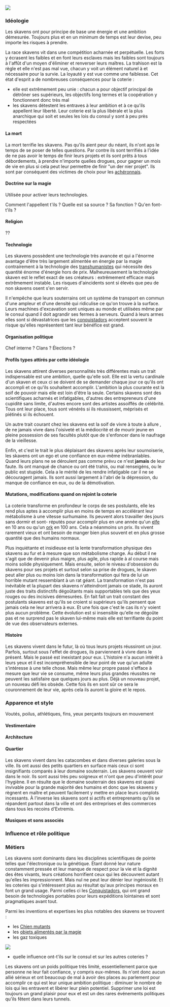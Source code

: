 ![](https://github.com/gabriellevy/TLMContreTLMCoutume/blob/master/data_wiki/skavens/skaven_femelle.jpg?raw=true)

### Idéologie

Les skavens ont pour principe de base une énergie et une ambition démesurée. Toujours plus et en un minimum de temps est leur devise, peu importe les risques à prendre.

La race skavens vit dans une compétition acharnée et perpétuelle. Les forts y écrasent les faibles et en font leurs esclaves mais les faibles sont toujours à l'affût d'un moyen d'éliminer et renverser leurs maîtres. La trahison est la règle et elle n'est pas mal vue, chacun y voit un élément naturel à et nécessaire pour la survie. La loyauté y est vue comme une faiblesse. Cet état d'esprit a de nombreuses conséquences pour la coterie : 
 * elle est extrêmement peu unie : chacun a pour objectif principal de détrôner ses supérieurs, les objectifs long termes et la coopération y fonctionnent donc très mal
 * les skavens détestent les entraves à leur ambition et à ce qu'ils appellent leur liberté. Leur coterie est la plus libérale et la plus anarchique qui soit et seules les lois du consul y sont à peu près respectées

#### La mort
La mort terrifie les skavens. Pas qu'ils aient peur du néant, ils n'ont aps le temps de se poser de telles questions. Par contre ils sont terrifiés à l'idée de ne pas avoir le temps de finir leurs projets et ils sont prêts à tous débordements, à prendre n'importe quelles drogues, pour gagner un mois de vie en plus si cela peut leur permettre de finir "un der nier projet". Ils sont par conséquent des  victimes de choix pour les [achéronnais](Achéron).

#### Doctrine sur la magie

Utilisée pour activer leurs technologies.

Comment l'appellent t'ils ? Quelle est sa source ? Sa fonction ? Qu'en font-t'ils ?

#### Religion

??

#### Technologie
Les skavens possèdent une technologie très avancée et qui a l'énorme avantage d'être très largement alimentée en énergie par la magie contrairement à la technologie des [transhumanistes](Transhumanistes) qui nécessite des quantité énorme d'énergie hors de prix. Malheureusement la technologie skaven est le reflet exact de ses créateurs : extrêmement efficace mais extrêmement instable. Les risques d'aincidents sont si élevés que peu de non skavens osent s'en servir.

Il n'empêche que leurs souterrains ont un système de transport en commun d'une ampleur et d'une densité qui ridiculise ce qu'on trouve à la surface. Leurs machines d'excavation sont uniques au monde et utilisées même par le consul quand il doit agrandir ses fermes à serveurs. Quand à leurs armes elles sont si dévastatrices que les [conquistadors](Conquistadors) acceptent souvent le risque qu'elles représentent tant leur bénéfice est grand.

#### Organisation politique
Chef interne ? Clans ? Élections ?

#### Profils types attirés par cette idéologie

Les skavens attirent diverses personnalités très différentes mais un trait indispensable est une ambition, quelle qu'elle soit. Elle est la vertu cardinale d'un skaven et ceux ci se doivent de se demander chaque jour ce qu'ils ont accompli et ce qu'ils souhaitent accomplir. L'ambition la plus courante est la soif de pouvoir mais elle est loin d'être la seule. Certains skavens sont des scientifiques acharnés et infatigables, d'autres des entrepreneurs d'une cupidité sans limite, d'autres encore sont des artistes assoiffés de célébrité. Tous ont leur place, tous sont vénérés si ils réussissent, méprisés et piétinés si ils échouent.

Un autre trait courant chez les skavens est la soif de vivre à toute à allure , de ne jamais vivre dans l'oisiveté et la médiocrité et de mourir jeune en pleine possession de ses facultés plutôt que de s'enfoncer dans le naufrage de la vieillesse.

Enfin, et c'est le trait le plus déplaisant des skavens après leur sournoiserie, les skavens ont un ego et une confiance en eux-même inébranlables. Quand leurs plans ne se déroulent pas comme prévu ce n'est **jamais** de leur faute. Ils ont manqué de chance ou ont été trahis, ou mal renseigéns, ou le public est stupide. Cela a le mérité de les rendre infatigable car il ne se découragent jamais. Ils sont aussi largement à l'abri de la dépression, du manque de confiance en eux, ou de la démotivation.

#### Mutations, modifications quand on rejoint la coterie

La coterie transforme en profondeur le corps de ses postulants, elle les rend plus aptes à accomplir plus en moins de temps en accélérant leur métabolisme à une vitesse surhumaine. Ils peuvent alors travailler des jours sans dormir et sont- réputés pour accomplir plus en une année qu'un [elfe](Elfes) en 10 ans ou qu'un [ork](Orks) en 100 ans. Cela a néanmoins un prix. Ils vivent rarement vieux et ont besoin de manger bien plus souvent et en plus grosse quantité que des humains normaux.

Plus inquiétante et insidieuse est la lente transformation physique des skavens au fur et à mesure que son métabolisme change. Au début il ne s'agit que de devenir plus maigre, plus agile, plus rapide à al course mais moins solide physiquement. Mais ensuite, selon le niveau d'obsession du skavens pour ses projets et surtout selon sa prise de drogues, le skaven peut aller plus ou moins loin dans la transformation qui fera de lui un horrible mutant ressemblant à un rat géant. La transformation n'est pas inévitable et la plupart des skavens n'atteindront jamais ce stade, ils auront juste des traits distinctifs dégoûtants mais supportables tels que des yeux rouges ou des incisives démesurées. En fait fait un trait constant des postulants skavens est qu'ils se croient si supérieurs qu'ils pensent que jamais cela ne leur arrivera à eux. Et une fois que c'est le cas ils n'y voient plus aucun problème. Cette évolution est si insensible qu'elle ne dégoûte pas et ne surprend pas le skaven lui-même mais elle est terrifiante du point de vue des observateurs externes.

#### Histoire
Les skavens vivent dans le futur, là où tous leurs projets réussiront un jour. Parfois, surtout sous l'effet de drogues, ils parviennent à vivre dans le présent. Mais le passé est inexistant pour eux. L'histoire n'a aucun intérêt à leurs yeux et il est incompréhensible de leur point de vue qu'un adulte s'intéresse à une telle chose. Mais même leur propre passé s'efface à mesure que leur vie se consume, même leurs plus grandes réussites ne peuvent les satisfaire que quelques jours au plus. Déjà un nouveau projet, un nouveau défi les obsède. Cette fois ils en sont sûr ce sera le couronnement de leur vie, après cela ils auront la gloire et le repos.

### Apparence et style
Voutés, poilus, athlétiques, fins, yeux perçants toujours en mouvement

#### Vestimentaire

#### Architecture


#### Quartier
Les skavens vivent dans les catacombes et dans diverses galeries sous la ville. Ils ont aussi des petits quartiers en surface mais ceux ci sont insignifiants comparés à leur domaine souterrain. Les skavens oeuvent voir dans le noir. Ils sont aussi très peu soigneux et n'ont que peu d'intérêt pour l'hygiène. Il en résulte que le domaine souterrain des skavens est quasi invivable pour la grande majorité des humains et donc que les skavens y règnent en maître et peuvent facilement y mettre en place leurs complots incessants. À l'inverse les skavens sont si actifs et entreprenants qu'ils se répandent partout dans la ville et ont des entreprises et des commerces dans tous les recoins d'Extremis.

#### Musiques et sons associés

### Influence et rôle politique

### Métiers

Les skavens sont dominants dans les disciplines scientifiques de pointe telles que l'électronique ou la génétique. Étant donné leur nature constamment pressée et leur manque de respect pour la vie et la dignité des êtes vivants, leurs créations horrifient ceux qui les découvrent autant qu'elles les impressionnent. Mais nul ne peut leur dénier leur ingéniosité. Et les coteries qui s'intéressent plus au résultat qu'aux principes moraux en font un grand usage. Parmi celles ci les [Conquistadors](Conquistadors), qui ont grand besoin de technologies portables pour leurs expéditions lointaines et sont pragmatiques avant tout. 

Parmi les inventions et expertises les plus notables des skavens se trouvent : 
 * les [Chien mutants](Chien-mutants)
 * les [objets alimentés par la magie](Objets-alimentés-par-la-magie)
 * les gaz toxiques

![](https://github.com/gabriellevy/TLMContreTLMCoutume/blob/master/data_wiki/skavens/skaven_science.jpg?raw=true)

 * quelle influence ont-t'ils sur le consul et sur les autres coteries ?


Les skavens ont un poids politique très limité, essentiellement parce que personne ne leur fait confiance, y compris eux-mêmes. Ils n'ont donc aucun allié sérieux et ont beaucoup de mal à avoir des places au parlement pour accomplir ce qui est leur unique ambition politique : diminuer le nombre de lois qui les entravent et libérer leur plein potentiel. Supprimer une loi est toujours un grand plaisir pour eux et est un des rares événements politiques qu'ils fêtent dans leurs tunnels.